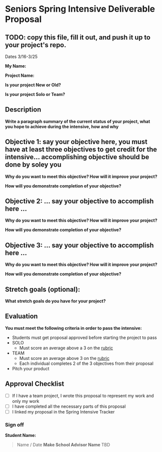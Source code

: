 # Seniors Spring Intensive Deliverable Proposal

## TODO: copy this file, fill it out, and push it up to your project's repo.

Dates 3/16-3/25

**My Name:**


**Project Name:**


**Is your project New or Old?**


**Is your project Solo or Team?**


## Description

**Write a paragraph summary of the current status of your project, what you hope to achieve during the intensive, how and why**

## Objective 1: say your objective here, you must have at least three objectives to get credit for the intensive… accomplishing objective should be done by soley you

**Why do you want to meet this objective? How will it improve your project?**

**How will you demonstrate completion of your objective?**

## Objective 2: ... say your objective to accomplish here …
**Why do you want to meet this objective? How will it improve your project?**

**How will you demonstrate completion of your objective?**

## Objective 3: ... say your objective to accomplish here …
**Why do you want to meet this objective? How will it improve your project?**

**How will you demonstrate completion of your objective?**

## Stretch goals (optional):

**What stretch goals do you have for your project?**

## Evaluation

**You must meet the following criteria in order to pass the intensive:**

- Students must get proposal approved before starting the project to pass
- SOLO
    - Must score an average above a 3 on the [rubric]
- TEAM
    - Must score an average above 3 on the [rubric]
    - Each individual completes 2 of the 3 objectives from their proposal
- Pitch your product


[rubric]:https://docs.google.com/document/d/1IOQDmohLBEBT-hyr-2vgw1mbZUNsq3fHxVfH0oRmVt0/edit



## Approval Checklist
- [ ] If I have a team project, I wrote this proposal to represent my work and only my work
- [ ] I have completed all the necessary parts of this proposal
- [ ] I linked my proposal in the Spring Intensive Tracker

### Sign off

**Student Name:**
> Name / Date
**Make School Advisor Name**
> TBD
